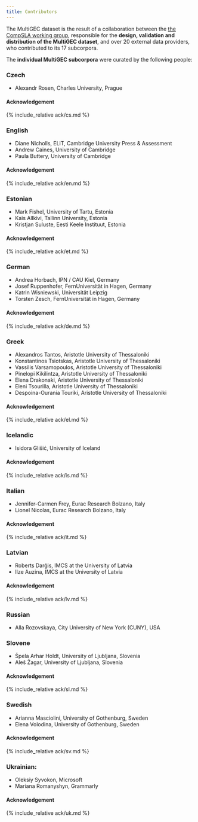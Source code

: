 ```yaml
---
title: Contributors
---
```


The MultiGEC dataset is the result of a collaboration between the [the CompSLA working group](https://spraakbanken.gu.se/compsla), responsible for the __design, validation and distribution of the MultiGEC dataset__, and over 20 external data providers, who contributed to its 17 subcorpora. 

The __individual MultiGEC subcorpora__ were curated by the following people:

### Czech
- Alexandr Rosen, Charles University, Prague

#### Acknowledgement
{% include_relative ack/cs.md %}

### English
- Diane Nicholls, ELiT, Cambridge University Press & Assessment
- Andrew Caines, University of Cambridge
- Paula Buttery, University of Cambridge

#### Acknowledgement
{% include_relative ack/en.md %}

### Estonian 
- Mark Fishel, University of Tartu, Estonia
- Kais Allkivi, Tallinn University, Estonia
- Kristjan Suluste, Eesti Keele Instituut, Estonia 

#### Acknowledgement
{% include_relative ack/et.md %}

### German 
- Andrea Horbach, IPN / CAU Kiel, Germany
- Josef Ruppenhofer, FernUniversität in Hagen, Germany
- Katrin Wisniewski, Universität Leipzig
- Torsten Zesch, FernUniversität in Hagen, Germany

#### Acknowledgement
{% include_relative ack/de.md %}

### Greek
- Alexandros Tantos, Aristotle University of Thessaloniki
- Konstantinos Tsiotskas, Aristotle University of Thessaloniki
- Vassilis Varsamopoulos, Aristotle University of Thessaloniki
- Pinelopi Kikilintza, Aristotle University of Thessaloniki
- Elena Drakonaki, Aristotle University of Thessaloniki
- Eleni Tsourilla,  Aristotle University of Thessaloniki
- Despoina-Ourania Touriki, Aristotle University of Thessaloniki 

#### Acknowledgement
{% include_relative ack/el.md %}

### Icelandic
- Isidora Glišić, University of Iceland

#### Acknowledgement
{% include_relative ack/is.md %}

### Italian
- Jennifer-Carmen Frey, Eurac Research Bolzano, Italy
- Lionel Nicolas, Eurac Research Bolzano, Italy

#### Acknowledgement
{% include_relative ack/it.md %}

### Latvian 
- Roberts Darģis, IMCS at the University of Latvia
- Ilze Auzina, IMCS at the University of Latvia

#### Acknowledgement
{% include_relative ack/lv.md %}

### Russian
- Alla Rozovskaya, City University of New York (CUNY), USA

### Slovene
- Špela Arhar Holdt, University of Ljubljana, Slovenia
- Aleš Žagar, University of Ljubljana, Slovenia

#### Acknowledgement
{% include_relative ack/sl.md %}

### Swedish
- Arianna Masciolini, University of Gothenburg, Sweden
- Elena Volodina, University of Gothenburg, Sweden

#### Acknowledgement
{% include_relative ack/sv.md %}

### Ukrainian:
- Oleksiy Syvokon, Microsoft
- Mariana Romanyshyn, Grammarly

#### Acknowledgement
{% include_relative ack/uk.md %}
